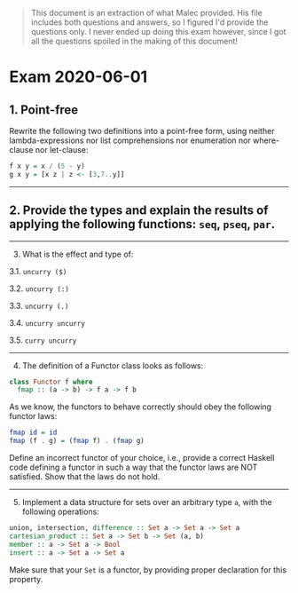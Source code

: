 > This document is an extraction of what Malec provided. His file includes both questions and answers, so I figured I'd provide the questions only.
> I never ended up doing this exam however, since I got all the questions spoiled in the making of this document!

# Exam 2020-06-01

## 1. Point-free

Rewrite the following two definitions into a point-free form, using neither lambda-expressions nor list comprehensions nor enumeration nor where-clause nor let-clause:
```haskell
f x y = x / (5 - y)
g x y = [x z | z <- [3,7..y]]
```

---

## 2. Provide the types and explain the results of applying the following functions: ``seq``, ``pseq``, ``par``.

---

3. What is the effect and type of:

3.1. ``uncurry ($)``

3.2. ``uncurry (:)``

3.3. ``uncurry (.)``

3.4. ``uncurry uncurry``

3.5. ``curry uncurry``

---

4. The definition of a Functor class looks as follows:
```haskell
class Functor f where
  fmap :: (a -> b) -> f a -> f b
```
As we know, the functors to behave correctly should obey the following functor laws:
```haskell
fmap id = id
fmap (f . g) = (fmap f) . (fmap g)
```
Define an incorrect functor of your choice, i.e., provide a correct Haskell code defining a functor in such a way that the functor laws are NOT satisfied. Show that the laws do not hold.

---
5. Implement a data structure for sets over an arbitrary type ``a``, with the following operations:
```haskell
union, intersection, difference :: Set a -> Set a -> Set a
cartesian_product :: Set a -> Set b -> Set (a, b)
member :: a -> Set a -> Bool
insert :: a -> Set a -> Set a
```
Make sure that your ``Set`` is a functor, by providing proper declaration for this property.

